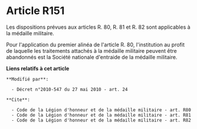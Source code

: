 # Article R151

Les dispositions prévues aux articles R. 80, R. 81 et R. 82 sont applicables à la médaille militaire. 

Pour l'application du premier alinéa de l'article R. 80, l'institution au profit de laquelle les traitements attachés à la
médaille militaire peuvent être abandonnés est la Société nationale d'entraide de la médaille militaire.

**Liens relatifs à cet article**

	**Modifié par**:

	  - Décret n°2010-547 du 27 mai 2010 - art. 24

	**Cite**:

	  - Code de la Légion d'honneur et de la médaille militaire - art. R80
	  - Code de la Légion d'honneur et de la médaille militaire - art. R81
	  - Code de la Légion d'honneur et de la médaille militaire - art. R82

